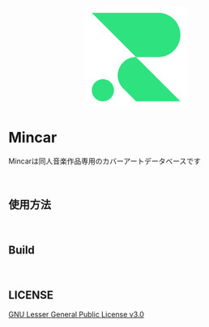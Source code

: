 <p align="center">
  <img width="200px" src="assets/mincar_logo.png">
</p>

# Mincar
Mincarは同人音楽作品専用のカバーアートデータベースです

<br>

## 使用方法

<br>

## Build

<br>

## LICENSE
[GNU Lesser General Public License v3.0](https://github.com/CubeZeero/Mincar/blob/main/LICENSE)
